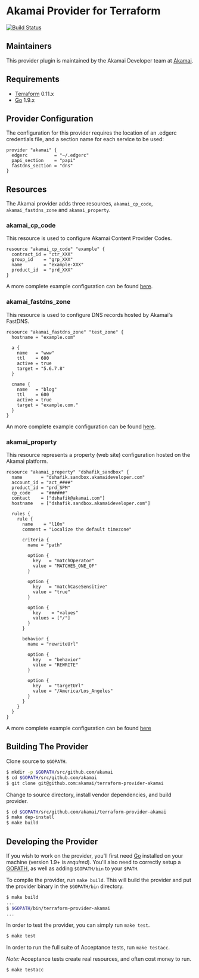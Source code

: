 Akamai Provider for Terraform
==================
[![Build Status](https://travis-ci.org/akamai/terraform-provider-akamai.svg?branch=master)](https://travis-ci.org/akamai/terraform-provider-akamai)

Maintainers
-----------

This provider plugin is maintained by the Akamai Developer team at [Akamai](https://developer.akamai.com/).

Requirements
------------

- [Terraform](https://www.terraform.io/downloads.html) 0.11.x
- [Go](https://golang.org/doc/install) 1.9.x

## Provider Configuration

The configuration for this provider requires the location of an .edgerc credentials file, and a section name for each service to be used:

```hcl
provider "akamai" {
  edgerc          = "~/.edgerc"
  papi_section    = "papi"
  fastdns_section = "dns"
}
```

## Resources

The Akamai provider adds three resources, `akamai_cp_code`, `akamai_fastdns_zone` and `akamai_property`.

### akamai_cp_code

This resource is used to configure Akamai Content Provider Codes.

```hcl
resource "akamai_cp_code" "example" {
  contract_id = "ctr_XXX"
  group_id    = "grp_XXX"
  name        = "example-XXX"
  product_id  = "prd_XXX"
}
```

A more complete example configuration can be found [here](https://github.com/akamai/terraform-provider-akamai/blob/master/examples/akamai_cp_code/cp-code-example.tf).

### akamai_fastdns_zone

This resource is used to configure DNS records hosted by Akamai's FastDNS. 

```hcl
resource "akamai_fastdns_zone" "test_zone" {
  hostname = "example.com"

  a {
    name   = "www"
    ttl    = 600
    active = true
    target = "5.6.7.8"
  }

  cname {
    name   = "blog"
    ttl    = 600
    active = true
    target = "example.com."
  }
}

```

An more complete example configuration can be found [here](https://github.com/akamai/terraform-provider-akamai/blob/master/examples/akamai_fastdns_zone/add-records/dns.tf).

### akamai_property

This resource represents a property (web site) configuration hosted on the Akamai platform.

```hcl
resource "akamai_property" "dshafik_sandbox" {
  name       = "dshafik.sandbox.akamaideveloper.com"
  account_id = "act_####"
  product_id = "prd_SPM"
  cp_code    = "######"
  contact    = ["dshafik@akamai.com"]
  hostname   = ["dshafik.sandbox.akamaideveloper.com"]

  rules {
    rule {
      name    = "l10n"
      comment = "Localize the default timezone"

      criteria {
        name = "path"

        option {
          key   = "matchOperator"
          value = "MATCHES_ONE_OF"
        }

        option {
          key   = "matchCaseSensitive"
          value = "true"
        }

        option {
          key    = "values"
          values = ["/"]
        }
      }

      behavior {
        name = "rewriteUrl"

        option {
          key   = "behavior"
          value = "REWRITE"
        }

        option {
          key   = "targetUrl"
          value = "/America/Los_Angeles"
        }
      }
    }
  }
}
```

A more complete example configuration can be found [here](https://github.com/akamai/terraform-provider-akamai/blob/master/examples/akamai_property/create-property/create-property.tf)

Building The Provider
---------------------

Clone source to `$GOPATH`.

```sh
$ mkdir -p $GOPATH/src/github.com/akamai
$ cd $GOPATH/src/github.com/akamai
$ git clone git@github.com:akamai/terraform-provider-akamai
```

Change to source directory, install vendor dependencies, and build provider.

```sh
$ cd $GOPATH/src/github.com/akamai/terraform-provider-akamai
$ make dep-install
$ make build
```

Developing the Provider
-----------------------

If you wish to work on the provider, you'll first need [Go](http://www.golang.org) installed on your machine (version 1.9+ is *required*). You'll also need to correctly setup a [GOPATH](http://golang.org/doc/code.html#GOPATH), as well as adding `$GOPATH/bin` to your `$PATH`.

To compile the provider, run `make build`. This will build the provider and put the provider binary in the `$GOPATH/bin` directory.

```sh
$ make build
...
$ $GOPATH/bin/terraform-provider-akamai
...
```

In order to test the provider, you can simply run `make test`.

```sh
$ make test
```

In order to run the full suite of Acceptance tests, run `make testacc`.

*Note:* Acceptance tests create real resources, and often cost money to run.

```sh
$ make testacc
```
